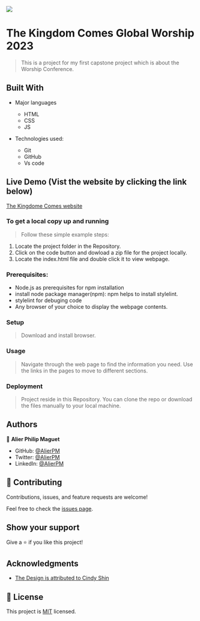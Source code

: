 ![](https://img.shields.io/badge/Microverse-blueviolet)

# The Kingdom Comes Global Worship 2023

> This is a project for my first capstone project which is about the Worship Conference.


## Built With

- Major languages
   * HTML
   * CSS
   * JS

- Technologies used:
    * Git
    * GitHub
    * Vs code
    

## Live Demo (Vist the website by clicking the link below)

[The Kingdome Comes website](https://alierpm.github.io/thekingdomcomes.github.io/index.html)


### To get a local copy up and running

> Follow these simple example steps:

  1. Locate the project folder in the Repository.
  2. Click on the code button and dowload a zip file for the project locally.
  3. Locate the index.html file and double click it to view webpage.

### Prerequisites:

  * Node.js as prerequisites for npm installation
  * install node package manager(npm): npm helps to install stylelint.
  * stylelint for debuging code
  * Any browser of your choice to display the webpage contents.


### Setup
> Download and install browser.

### Usage
> Navigate through the web page to find the information you need. Use the links in the pages to move to different sections.


### Deployment
> Project reside in this Repository. You can clone the repo or download the files manually to your local machine.





## Authors
:bust_in_silhouette: **Alier Philip Maguet**
- GitHub: [@AlierPM](https://github.com/AlierPM)
- Twitter: [@AlierPM](https://twitter.com/AlierPM)
- LinkedIn: [@AlierPM](https://www.linkedin.com/in/alier-philip-maguet-b11653203/)


## 🤝 Contributing

Contributions, issues, and feature requests are welcome!

Feel free to check the [issues page](../../issues/).

## Show your support

Give a ⭐️ if you like this project!

## Acknowledgments

- [The Design is attributed to Cindy Shin ](https://www.behance.net/adagio07)


## 📝 License

This project is [MIT](./MIT.md) licensed.
